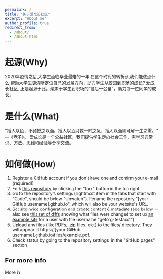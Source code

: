 ```yaml
---
permalink: /
title: "关于爱成长社区"
excerpt: "About me"
author_profile: true
redirect_from: 
  - /about/
  - /about.html
---
```


起源(Why)
======
2020年疫情之后,大学生面临毕业最难的一年.在这个时代的转折点,我们能做点什么,帮助大学生更清晰定位自己的发展方向，助力学生从校园到职场的成长?
爱成长社区, 正是起源于此。聚焦于学生到职场的“最后一公里”，助力每一位同学的成长。


是什么(What)
======
"授人以鱼，不如授之以渔，授人以鱼只救一时之急，授人以渔则可解一生之需。" --《老子》。
爱成长是一个公益社区，我们提供学生走向社会工作，需学习的常识、方法、思维和经验等分享交流。


如何做(How)
======

1. Register a GitHub account if you don't have one and confirm your e-mail (required!)
1. Fork [this repository](https://github.com/academicpages/academicpages.github.io) by clicking the "fork" button in the top right. 
1. Go to the repository's settings (rightmost item in the tabs that start with "Code", should be below "Unwatch"). Rename the repository "[your GitHub username].github.io", which will also be your website's URL.
1. Set site-wide configuration and create content & metadata (see below -- also see [this set of diffs](http://archive.is/3TPas) showing what files were changed to set up [an example site](https://getorg-testacct.github.io) for a user with the username "getorg-testacct")
1. Upload any files (like PDFs, .zip files, etc.) to the files/ directory. They will appear at https://[your GitHub username].github.io/files/example.pdf.  
1. Check status by going to the repository settings, in the "GitHub pages" section



For more info
------
More in 
